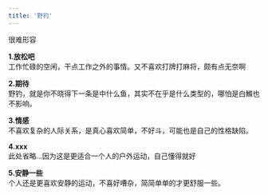 ```yaml
---
title: '野钓'
---
```

很难形容

**1.放松吧**  
工作忙碌的空闲，干点工作之外的事情。又不喜欢打牌打麻将，颇有点无奈啊

**2.期待**  
野钓，就是你不晓得下一条是中什么鱼，其实不在乎是什么类型的，哪怕是白鰷也不影响。

**3.情感**  
不喜欢复杂的人际关系，是真心喜欢简单，不好斗，可能也是自己的性格缺陷。

**4.xxx**  
此处省略...因为这是更适合一个人的户外运动，自己懂得就好

**5.安静一些**  
个人还是更喜欢安静的运动，不喜好嘈杂，简简单单的才更舒服一些。

